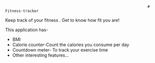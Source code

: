                                                                     # Fitness-tracker
Keep track of your fitness . Get to know how fit you are!

This application has- 
* BMI
* Calorie counter-Count the calories you consume per day
* Countdown meter- To track your exercise time
* Other interesting features...
